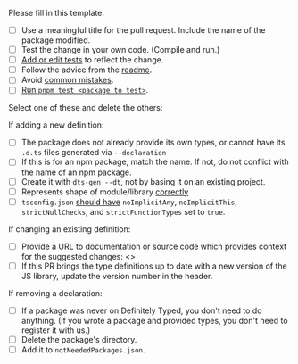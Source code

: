 Please fill in this template.

- [ ] Use a meaningful title for the pull request. Include the name of the package modified.
- [ ] Test the change in your own code. (Compile and run.)
- [ ] [Add or edit tests](https://github.com/DefinitelyTyped/DefinitelyTyped/blob/master/README.md#my-package-teststs) to reflect the change.
- [ ] Follow the advice from the [readme](https://github.com/DefinitelyTyped/DefinitelyTyped/blob/master/README.md#make-a-pull-request).
- [ ] Avoid [common mistakes](https://github.com/DefinitelyTyped/DefinitelyTyped/blob/master/README.md#common-mistakes).
- [ ] [Run `pnpm test <package to test>`](https://github.com/DefinitelyTyped/DefinitelyTyped/blob/master/README.md#running-tests).

Select one of these and delete the others:

If adding a new definition:
- [ ] The package does not already provide its own types, or cannot have its `.d.ts` files generated via `--declaration`
- [ ] If this is for an npm package, match the name. If not, do not conflict with the name of an npm package.
- [ ] Create it with `dts-gen --dt`, not by basing it on an existing project.
- [ ] Represents shape of module/library [correctly](https://www.typescriptlang.org/docs/handbook/declaration-files/library-structures.html)
- [ ] `tsconfig.json` [should have](https://github.com/DefinitelyTyped/DefinitelyTyped/blob/master/README.md#tsconfigjson) `noImplicitAny`, `noImplicitThis`, `strictNullChecks`, and `strictFunctionTypes` set to `true`.

If changing an existing definition:
- [ ] Provide a URL to documentation or source code which provides context for the suggested changes: <<url here>>
- [ ] If this PR brings the type definitions up to date with a new version of the JS library, update the version number in the header.

If removing a declaration:
- [ ] If a package was never on Definitely Typed, you don't need to do anything. (If you wrote a package and provided types, you don't need to register it with us.)
- [ ] Delete the package's directory.
- [ ] Add it to `notNeededPackages.json`.
